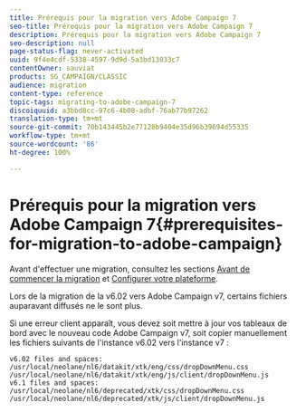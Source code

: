 ```yaml
---
title: Prérequis pour la migration vers Adobe Campaign 7
seo-title: Prérequis pour la migration vers Adobe Campaign 7
description: Prérequis pour la migration vers Adobe Campaign 7
seo-description: null
page-status-flag: never-activated
uuid: 9f4e4cdf-5338-4597-9d9d-5a3bd13033c7
contentOwner: sauviat
products: SG_CAMPAIGN/CLASSIC
audience: migration
content-type: reference
topic-tags: migrating-to-adobe-campaign-7
discoiquuid: a3bbd8cc-97c6-4b08-adbf-76ab77b97262
translation-type: tm+mt
source-git-commit: 70b143445b2e77128b9404e35d96b39694d55335
workflow-type: tm+mt
source-wordcount: '86'
ht-degree: 100%

---
```



# Prérequis pour la migration vers Adobe Campaign 7{#prerequisites-for-migration-to-adobe-campaign}

Avant d&#39;effectuer une migration, consultez les sections [Avant de commencer la migration](../../migration/using/before-starting-migration.md) et [Configurer votre plateforme](../../migration/using/configuring-your-platform.md).

Lors de la migration de la v6.02 vers Adobe Campaign v7, certains fichiers auparavant diffusés ne le sont plus.

Si une erreur client apparaît, vous devez soit mettre à jour vos tableaux de bord avec le nouveau code Adobe Campaign v7, soit copier manuellement les fichiers suivants de l&#39;instance v6.02 vers l&#39;instance v7 :

```
v6.02 files and spaces:
/usr/local/neolane/nl6/datakit/xtk/eng/css/dropDownMenu.css
/usr/local/neolane/nl6/datakit/xtk/eng/js/client/dropDownMenu.js
v6.1 files and spaces:
/usr/local/neolane/nl6/deprecated/xtk/css/dropDownMenu.css
/usr/local/neolane/nl6/deprecated/xtk/js/client/dropDownMenu.js  
```
